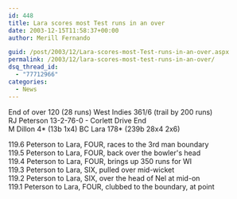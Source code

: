 ```yaml
---
id: 448
title: Lara scores most Test runs in an over
date: 2003-12-15T11:58:37+00:00
author: Merill Fernando

guid: /post/2003/12/Lara-scores-most-Test-runs-in-an-over.aspx
permalink: /2003/12/lara-scores-most-test-runs-in-an-over/
dsq_thread_id:
  - "77712966"
categories:
  - News
---
```

<body xmlns="http://www.w3.org/1999/xhtml">
    <p>
        End of over 120 (28 runs) West Indies 361/6 (trail by 200 runs) 
        <br />
        RJ Peterson 13-2-76-0 - Corlett Drive End 
        <br />
        M Dillon 4* (13b 1x4) BC Lara 178* (239b 28x4 2x6) 
    </p>
    <p>
        119.6 Peterson to Lara, FOUR, races to the 3rd man boundary<br />
        119.5 Peterson to Lara, FOUR, back over the bowler's head 
        <br />
        119.4 Peterson to Lara, FOUR, brings up 350 runs for WI 
        <br />
        119.3 Peterson to Lara, SIX, pulled over mid-wicket 
        <br />
        119.2 Peterson to Lara, SIX, over the head of Nel at mid-on 
        <br />
        119.1 Peterson to Lara, FOUR, clubbed to the boundary, at point 
    </p>
</body>